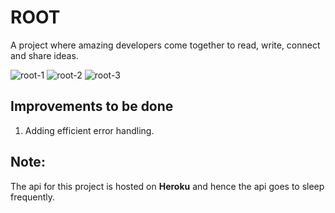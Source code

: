 # ROOT
A project where amazing developers come together to read, write, connect and share ideas.

![root-1](https://user-images.githubusercontent.com/64739048/149936300-7e68d92b-2226-41c7-996d-315ddeb46749.png)
![root-2](https://user-images.githubusercontent.com/64739048/149936327-dd1a8f00-52a4-402e-8e46-cfd4a3513f7b.png)
![root-3](https://user-images.githubusercontent.com/64739048/149936339-54aab960-fc6e-4874-84b2-ab943ee44a1d.png)


## Improvements to be done
1. Adding efficient error handling.

## Note:
  The api for this project is hosted on **Heroku** and hence the api goes to sleep frequently.
